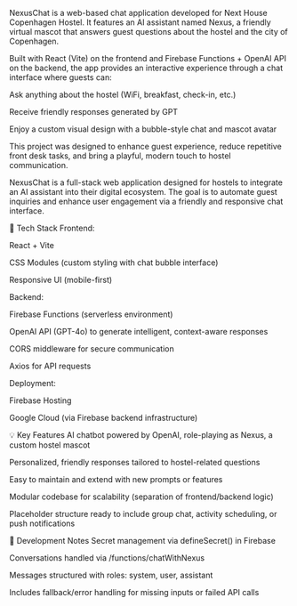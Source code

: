 NexusChat is a web-based chat application developed for Next House Copenhagen Hostel. It features an AI assistant named Nexus, a friendly virtual mascot that answers guest questions about the hostel and the city of Copenhagen.

Built with React (Vite) on the frontend and Firebase Functions + OpenAI API on the backend, the app provides an interactive experience through a chat interface where guests can:

Ask anything about the hostel (WiFi, breakfast, check-in, etc.)

Receive friendly responses generated by GPT

Enjoy a custom visual design with a bubble-style chat and mascot avatar

This project was designed to enhance guest experience, reduce repetitive front desk tasks, and bring a playful, modern touch to hostel communication.

NexusChat is a full-stack web application designed for hostels to integrate an AI assistant into their digital ecosystem. The goal is to automate guest inquiries and enhance user engagement via a friendly and responsive chat interface.

🔧 Tech Stack
Frontend:

React + Vite

CSS Modules (custom styling with chat bubble interface)

Responsive UI (mobile-first)

Backend:

Firebase Functions (serverless environment)

OpenAI API (GPT-4o) to generate intelligent, context-aware responses

CORS middleware for secure communication

Axios for API requests

Deployment:

Firebase Hosting

Google Cloud (via Firebase backend infrastructure)

💡 Key Features
AI chatbot powered by OpenAI, role-playing as Nexus, a custom hostel mascot

Personalized, friendly responses tailored to hostel-related questions

Easy to maintain and extend with new prompts or features

Modular codebase for scalability (separation of frontend/backend logic)

Placeholder structure ready to include group chat, activity scheduling, or push notifications

🧪 Development Notes
Secret management via defineSecret() in Firebase

Conversations handled via /functions/chatWithNexus

Messages structured with roles: system, user, assistant

Includes fallback/error handling for missing inputs or failed API calls

